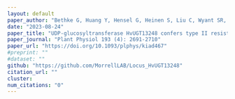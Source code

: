 ```yaml
---
layout: default
paper_author: "Bethke G, Huang Y, Hensel G, Heinen S, Liu C, Wyant SR, Li X, Quin M, McCormick S, Morrell PL, Dong Y, Kumlehn J, Salvi S, Berthiller F, Muehlbauer GJ"
date: "2023-08-24"
paper_title: "UDP-glucosyltransferase HvUGT13248 confers type II resistance to Fusarium graminearum in barley"
paper_journal: "Plant Physiol 193 (4): 2691-2710"
paper_url: "https://doi.org/10.1093/plphys/kiad467"
#preprint: ""
#dataset: ""
github: "https://github.com/MorrellLAB/Locus_HvUGT13248"
citation_url: ""
cluster:
num_citations: "0"
---
```


